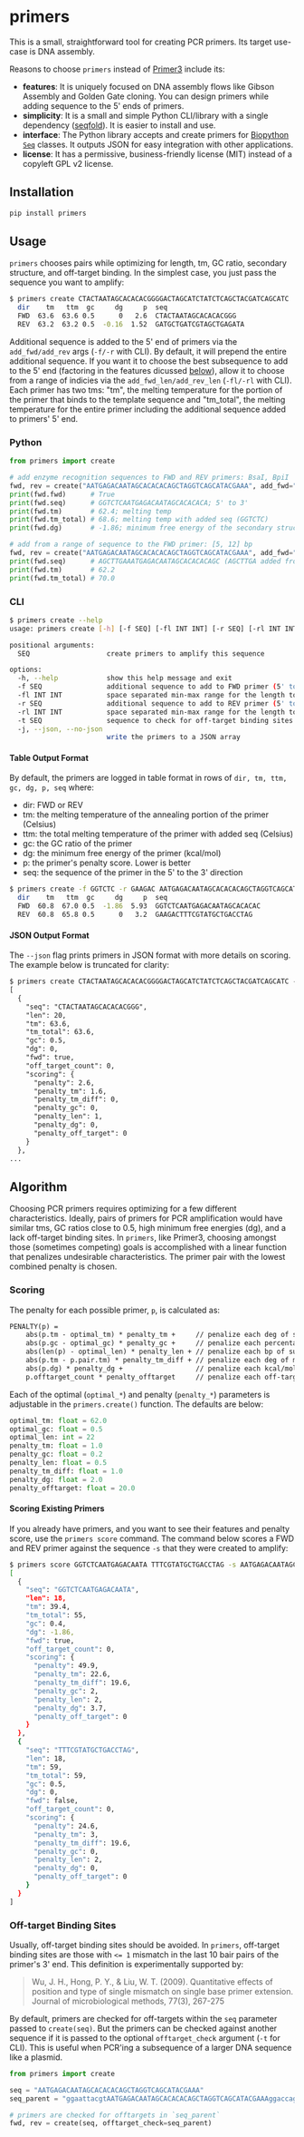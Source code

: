 # primers

This is a small, straightforward tool for creating PCR primers. Its target use-case is DNA assembly.

Reasons to choose `primers` instead of [Primer3](https://github.com/primer3-org/primer3) include its:

- **features**: It is uniquely focused on DNA assembly flows like Gibson Assembly and Golden Gate cloning. You can design primers while adding sequence to the 5' ends of primers.
- **simplicity**: It is a small and simple Python CLI/library with a single dependency ([seqfold](https://github.com/Lattice-Automation/seqfold)). It is easier to install and use.
- **interface**: The Python library accepts and create primers for [Biopython `Seq`](https://biopython.org/wiki/Seq) classes. It outputs JSON for easy integration with other applications.
- **license**: It has a permissive, business-friendly license (MIT) instead of a copyleft GPL v2 license.

## Installation

```bash
pip install primers
```

## Usage

`primers` chooses pairs while optimizing for length, tm, GC ratio, secondary structure, and off-target binding. In the simplest case, you just pass the sequence you want to amplify:

```bash
$ primers create CTACTAATAGCACACACGGGGACTAGCATCTATCTCAGCTACGATCAGCATC
  dir    tm   ttm  gc     dg     p  seq
  FWD  63.6  63.6 0.5      0   2.6  CTACTAATAGCACACACGGG
  REV  63.2  63.2 0.5  -0.16  1.52  GATGCTGATCGTAGCTGAGATA
```

Additional sequence is added to the 5' end of primers via the `add_fwd/add_rev` args (`-f/-r` with CLI). By default, it will prepend the entire additional sequence. If you want it to choose the best subsequence to add to the 5' end (factoring in the features dicussed [below](#scoring)), allow it to choose from a range of indicies via the `add_fwd_len/add_rev_len` (`-fl/-rl` with CLI). Each primer has two tms: "tm", the melting temperature for the portion of the primer that binds to the template sequence and "tm_total", the melting temperature for the entire primer including the additional sequence added to primers' 5' end.

### Python

```python
from primers import create

# add enzyme recognition sequences to FWD and REV primers: BsaI, BpiI
fwd, rev = create("AATGAGACAATAGCACACACAGCTAGGTCAGCATACGAAA", add_fwd="GGTCTC", add_rev="GAAGAC")
print(fwd.fwd)      # True
print(fwd.seq)      # GGTCTCAATGAGACAATAGCACACACA; 5' to 3'
print(fwd.tm)       # 62.4; melting temp
print(fwd.tm_total) # 68.6; melting temp with added seq (GGTCTC)
print(fwd.dg)       # -1.86; minimum free energy of the secondary structure

# add from a range of sequence to the FWD primer: [5, 12] bp
fwd, rev = create("AATGAGACAATAGCACACACAGCTAGGTCAGCATACGAAA", add_fwd="GGATCGAGCTTGA", add_fwd_len=(5, 12))
print(fwd.seq)      # AGCTTGAAATGAGACAATAGCACACACAGC (AGCTTGA added from add_fwd)
print(fwd.tm)       # 62.2
print(fwd.tm_total) # 70.0
```

### CLI

```bash
$ primers create --help
usage: primers create [-h] [-f SEQ] [-fl INT INT] [-r SEQ] [-rl INT INT] [-t SEQ] [-j | --json | --no-json] SEQ

positional arguments:
  SEQ                   create primers to amplify this sequence

options:
  -h, --help            show this help message and exit
  -f SEQ                additional sequence to add to FWD primer (5' to 3')
  -fl INT INT           space separated min-max range for the length to add from '-f' (5' to 3')
  -r SEQ                additional sequence to add to REV primer (5' to 3')
  -rl INT INT           space separated min-max range for the length to add from '-r' (5' to 3')
  -t SEQ                sequence to check for off-target binding sites
  -j, --json, --no-json
                        write the primers to a JSON array
```

#### Table Output Format

By default, the primers are logged in table format in rows of `dir, tm, ttm, gc, dg, p, seq` where:

- dir: FWD or REV
- tm: the melting temperature of the annealing portion of the primer (Celsius)
- ttm: the total melting temperature of the primer with added seq (Celsius)
- gc: the GC ratio of the primer
- dg: the minimum free energy of the primer (kcal/mol)
- p: the primer's penalty score. Lower is better
- seq: the sequence of the primer in the 5' to the 3' direction

```bash
$ primers create -f GGTCTC -r GAAGAC AATGAGACAATAGCACACACAGCTAGGTCAGCATACGAAA
  dir    tm   ttm  gc     dg     p  seq
  FWD  60.8  67.0 0.5  -1.86  5.93  GGTCTCAATGAGACAATAGCACACAC
  REV  60.8  65.8 0.5      0   3.2  GAAGACTTTCGTATGCTGACCTAG
```

#### JSON Output Format

The `--json` flag prints primers in JSON format with more details on scoring. The example below is truncated for clarity:

```txt
$ primers create CTACTAATAGCACACACGGGGACTAGCATCTATCTCAGCTACGATCAGCATC --json| jq
[
  {
    "seq": "CTACTAATAGCACACACGGG",
    "len": 20,
    "tm": 63.6,
    "tm_total": 63.6,
    "gc": 0.5,
    "dg": 0,
    "fwd": true,
    "off_target_count": 0,
    "scoring": {
      "penalty": 2.6,
      "penalty_tm": 1.6,
      "penalty_tm_diff": 0,
      "penalty_gc": 0,
      "penalty_len": 1,
      "penalty_dg": 0,
      "penalty_off_target": 0
    }
  },
...
```

## Algorithm

Choosing PCR primers requires optimizing for a few different characteristics. Ideally, pairs of primers for PCR amplification would have similar tms, GC ratios close to 0.5, high minimum free energies (dg), and a lack off-target binding sites. In `primers`, like Primer3, choosing amongst those (sometimes competing) goals is accomplished with a linear function that penalizes undesirable characteristics. The primer pair with the lowest combined penalty is chosen.

### Scoring

The penalty for each possible primer, `p`, is calculated as:

```txt
PENALTY(p) =
    abs(p.tm - optimal_tm) * penalty_tm +     // penalize each deg of suboptimal melting temperature
    abs(p.gc - optimal_gc) * penalty_gc +     // penalize each percentage point of suboptimal GC ratio
    abs(len(p) - optimal_len) * penalty_len + // penalize each bp of suboptimal length
    abs(p.tm - p.pair.tm) * penalty_tm_diff + // penalize each deg of melting temperature diff between primers
    abs(p.dg) * penalty_dg +                  // penalize each kcal/mol of free energy in secondary structure
    p.offtarget_count * penalty_offtarget     // penalize each off-target binding site
```

Each of the optimal (`optimal_*`) and penalty (`penalty_*`) parameters is adjustable in the `primers.create()` function. The defaults are below:

```python
optimal_tm: float = 62.0
optimal_gc: float = 0.5
optimal_len: int = 22
penalty_tm: float = 1.0
penalty_gc: float = 0.2
penalty_len: float = 0.5
penalty_tm_diff: float = 1.0
penalty_dg: float = 2.0
penalty_offtarget: float = 20.0
```

#### Scoring Existing Primers

If you already have primers, and you want to see their features and penalty score, use the `primers score` command. The command below scores a FWD and REV primer against the sequence `-s` that they were created to amplify:

```bash
$ primers score GGTCTCAATGAGACAATA TTTCGTATGCTGACCTAG -s AATGAGACAATAGCACACACAGCTAGGTCAGCATACGAAATTT --json | jq
[
  {
    "seq": "GGTCTCAATGAGACAATA",
    "len": 18,
    "tm": 39.4,
    "tm_total": 55,
    "gc": 0.4,
    "dg": -1.86,
    "fwd": true,
    "off_target_count": 0,
    "scoring": {
      "penalty": 49.9,
      "penalty_tm": 22.6,
      "penalty_tm_diff": 19.6,
      "penalty_gc": 2,
      "penalty_len": 2,
      "penalty_dg": 3.7,
      "penalty_off_target": 0
    }
  },
  {
    "seq": "TTTCGTATGCTGACCTAG",
    "len": 18,
    "tm": 59,
    "tm_total": 59,
    "gc": 0.5,
    "dg": 0,
    "fwd": false,
    "off_target_count": 0,
    "scoring": {
      "penalty": 24.6,
      "penalty_tm": 3,
      "penalty_tm_diff": 19.6,
      "penalty_gc": 0,
      "penalty_len": 2,
      "penalty_dg": 0,
      "penalty_off_target": 0
    }
  }
]
```

### Off-target Binding Sites

Usually, off-target binding sites should be avoided. In `primers`, off-target binding sites are those with `<= 1` mismatch in the last 10 bair pairs of the primer's 3' end. This definition is experimentally supported by:

> Wu, J. H., Hong, P. Y., & Liu, W. T. (2009). Quantitative effects of position and type of single mismatch on single base primer extension. Journal of microbiological methods, 77(3), 267-275

By default, primers are checked for off-targets within the `seq` parameter passed to `create(seq)`. But the primers can be checked against another sequence if it is passed to the optional `offtarget_check` argument (`-t` for CLI). This is useful when PCR'ing a subsequence of a larger DNA sequence like a plasmid.

```python
from primers import create

seq = "AATGAGACAATAGCACACACAGCTAGGTCAGCATACGAAA"
seq_parent = "ggaattacgtAATGAGACAATAGCACACACAGCTAGGTCAGCATACGAAAggaccagttacagga"

# primers are checked for offtargets in `seq_parent`
fwd, rev = create(seq, offtarget_check=seq_parent)
```
